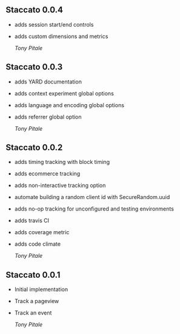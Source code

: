 ## Staccato 0.0.4 ##

*   adds session start/end controls
*   adds custom dimensions and metrics

    *Tony Pitale*

## Staccato 0.0.3 ##

*   adds YARD documentation
*   adds context experiment global options
*   adds language and encoding global options
*   adds referrer global option

    *Tony Pitale*

## Staccato 0.0.2 ##

*   adds timing tracking with block timing
*   adds ecommerce tracking
*   adds non-interactive tracking option
*   automate building a random client id with SecureRandom.uuid
*   adds no-op tracking for unconfigured and testing environments
*   adds travis CI
*   adds coverage metric
*   adds code climate

    *Tony Pitale*

## Staccato 0.0.1 ##

*   Initial implementation
*   Track a pageview
*   Track an event

    *Tony Pitale*
